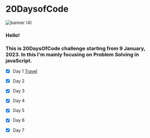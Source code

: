 # 20DaysofCode

![banner (4)](https://user-images.githubusercontent.com/109837813/211257761-da64e7d5-cf9a-4a1c-aefb-84e7ab282635.png)


### Hello! 
### This is __20DaysOfCode__ challenge starting from 9 January, 2023.  In this I'm mainly focusing on **Problem Solving in javaScript**.

* [x] Day 1 [Travel](http://Google.com "Google")

* [x] Day 2

* [x] Day 3

* [x] Day 4

* [x] Day 5

* [x] Day 6

* [x] Day 7

